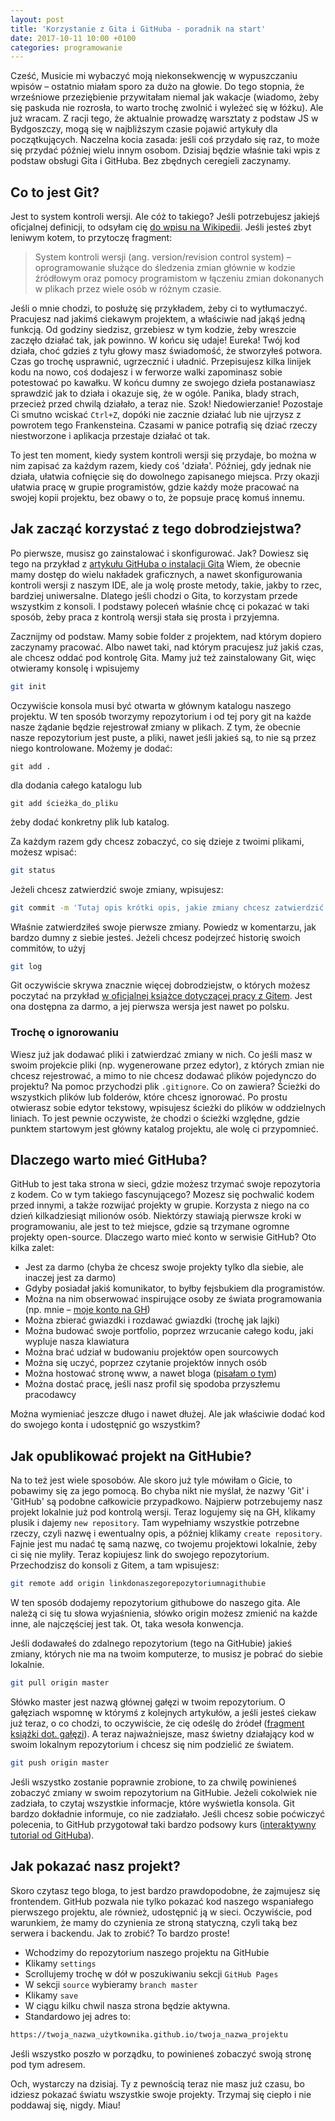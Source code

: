 ```yaml
---
layout: post
title: 'Korzystanie z Gita i GitHuba - poradnik na start'
date: 2017-10-11 10:00 +0100
categories: programowanie
---
```


Cześć, Musicie mi wybaczyć moją niekonsekwencję w wypuszczaniu wpisów – ostatnio miałam sporo za dużo na głowie. Do tego stopnia, że wrześniowe przeziębienie przywitałam niemal jak wakacje (wiadomo, żeby się paskuda nie rozrosła, to warto trochę zwolnić i wyleżeć się w łóżku). Ale już wracam. Z racji tego, że aktualnie prowadzę warsztaty z podstaw JS w Bydgoszczy, mogą się w najbliższym czasie pojawić artykuły dla początkujących. Naczelna kocia zasada: jeśli coś przydało się raz, to może się przydać później wielu innym osobom. Dzisiaj będzie właśnie taki wpis z podstaw obsługi Gita i GitHuba. Bez zbędnych ceregieli zaczynamy.

## Co to jest Git?

Jest to system kontroli wersji. Ale cóż to takiego? Jeśli potrzebujesz jakiejś oficjalnej definicji, to odsyłam cię [do wpisu na Wikipedii](https://pl.wikipedia.org/wiki/System_kontroli_wersji). Jeśli jesteś zbyt leniwym kotem, to przytoczę fragment:

> System kontroli wersji (ang. version/revision control system) – oprogramowanie służące do śledzenia zmian głównie w kodzie źródłowym oraz pomocy programistom w łączeniu zmian dokonanych w plikach przez wiele osób w różnym czasie.

Jeśli o mnie chodzi, to posłużę się przykładem, żeby ci to wytłumaczyć. Pracujesz nad jakimś ciekawym projektem, a właściwie nad jakąś jedną funkcją. Od godziny siedzisz, grzebiesz w tym kodzie, żeby wreszcie zaczęło działać tak, jak powinno. W końcu się udaje! Eureka! Twój kod działa, choć gdzieś z tyłu głowy masz świadomość, że stworzyłeś potwora. Czas go trochę usprawnić, ugrzecznić i uładnić. Przepisujesz kilka linijek kodu na nowo, coś dodajesz i w ferworze walki zapominasz sobie potestować po kawałku. W końcu dumny ze swojego dzieła postanawiasz sprawdzić jak to działa i okazuje się, że w ogóle. Panika, blady strach, przecież przed chwilą działało, a teraz nie. Szok! Niedowierzanie! Pozostaje Ci smutno wciskać `Ctrl+Z`, dopóki nie zacznie działać lub nie ujrzysz z powrotem tego Frankensteina.  Czasami w panice potrafią się dziać rzeczy niestworzone i aplikacja przestaje działać ot tak. 

To jest ten moment, kiedy system kontroli wersji się przydaje, bo można w nim zapisać za każdym razem, kiedy coś 'działa'. Później, gdy jednak nie działa, ułatwia cofnięcie się do dowolnego zapisanego miejsca.  Przy okazji ułatwia pracę w grupie programistów, gdzie każdy może pracować na swojej kopii projektu, bez obawy o to, że popsuje pracę komuś innemu. 

## Jak zacząć korzystać z tego dobrodziejstwa?

Po pierwsze, musisz go zainstalować i skonfigurować. Jak? Dowiesz się tego na przykład z [artykułu GitHuba o instalacji Gita](https://help.github.com/articles/set-up-git/) Wiem, że obecnie mamy dostęp do wielu nakładek graficznych, a nawet skonfigurowania kontroli wersji z naszym IDE, ale ja wolę proste metody, takie, jakby to rzec, bardziej uniwersalne. Dlatego jeśli chodzi o Gita, to korzystam przede wszystkim z konsoli. I podstawy poleceń właśnie chcę ci pokazać w taki sposób, żeby praca z kontrolą wersji stała się prosta i przyjemna. 

Zacznijmy od podstaw. Mamy sobie folder z projektem, nad którym dopiero zaczynamy pracować. Albo nawet taki, nad którym pracujesz już jakiś czas, ale chcesz oddać pod kontrolę Gita. Mamy już też zainstalowany Git, więc otwieramy konsolę i wpisujemy

```sh
git init
```

Oczywiście konsola musi być otwarta w głównym katalogu naszego projektu. W ten sposób tworzymy repozytorium i od tej pory git na każde nasze żądanie będzie rejestrował zmiany w plikach. Z tym, że obecnie nasze repozytorium jest puste, a pliki, nawet jeśli jakieś są, to nie są przez niego kontrolowane. Możemy je dodać:

```shell
git add .
```

dla dodania całego katalogu lub

```shell
git add ścieżka_do_pliku
```

żeby dodać konkretny plik lub katalog.

Za każdym razem gdy chcesz zobaczyć, co się dzieje z twoimi plikami, możesz wpisać:

```sh
git status
```

Jeżeli chcesz zatwierdzić swoje zmiany, wpisujesz:

```sh
git commit -m 'Tutaj opis krótki opis, jakie zmiany chcesz zatwierdzić'
```

Właśnie zatwierdziłeś swoje pierwsze zmiany. Powiedz w komentarzu, jak bardzo dumny z siebie jesteś. Jeżeli chcesz podejrzeć historię swoich commitów, to użyj 

```sh
git log
```

Git oczywiście skrywa znacznie więcej dobrodziejstw, o których możesz poczytać na przykład [w oficjalnej książce dotyczącej pracy z Gitem](https://git-scm.com/book/en/v2). Jest ona dostępna za darmo, a jej pierwsza wersja jest nawet po polsku.

### Trochę o ignorowaniu

Wiesz już jak dodawać pliki i zatwierdzać zmiany w nich. Co jeśli masz w swoim projekcie pliki (np. wygenerowane przez edytor), z których zmian nie chcesz rejestrować, a mimo to nie chcesz dodawać plików pojedynczo do projektu? Na pomoc przychodzi plik `.gitignore`. Co on zawiera? Ścieżki do wszystkich plików lub folderów, które chcesz ignorować. Po prostu otwierasz sobie edytor tekstowy, wpisujesz ścieżki do plików w oddzielnych liniach. To jest pewnie oczywiste, że chodzi o ścieżki względne, gdzie punktem startowym jest główny katalog projektu, ale wolę ci przypomnieć.

## Dlaczego warto mieć GitHuba?

GitHub to jest taka strona w sieci, gdzie możesz trzymać swoje repozytoria z kodem. Co w tym takiego fascynującego? Mozesz się pochwalić kodem przed innymi, a także rozwijać projekty w grupie. Korzysta z niego na co dzień kilkadziesiąt milionów osób. Niektórzy stawiają pierwsze kroki w programowaniu, ale jest to też miejsce, gdzie są trzymane ogromne projekty open-source. Dlaczego warto mieć konto w serwisie GitHub? Oto kilka zalet:

* Jest za darmo (chyba że chcesz swoje projekty tylko dla siebie, ale inaczej jest za darmo)
* Gdyby posiadał jakiś komunikator, to byłby fejsbukiem dla programistów.
* Można na nim obserwować inspirujące osoby ze świata programowania (np. mnie – [moje konto na GH](https://github.com/korneliakobiela))
* Można zbierać gwiazdki i rozdawać gwiazdki (trochę jak lajki)
* Można budować swoje portfolio, poprzez wrzucanie całego kodu, jaki wypluje nasza klawiatura
* Można brać udział w budowaniu projektów open sourcowych
* Można się uczyć, poprzez czytanie projektów innych osób
* Można hostować stronę www, a nawet bloga ([pisałam o tym](http://kot-zrodlowy.pl/programowanie/2017/06/14/github-pages-wady-i-zalety.html))
* Można dostać pracę, jeśli nasz profil się spodoba przyszłemu pracodawcy

Można wymieniać jeszcze długo i nawet dłużej. Ale jak właściwie dodać kod do swojego konta i udostępnić go wszystkim?

## Jak opublikować projekt na GitHubie?

Na to też jest wiele sposobów. Ale skoro już tyle mówiłam o Gicie, to pobawimy się za jego pomocą. Bo chyba nikt nie myślał, że nazwy 'Git' i 'GitHub' są podobne całkowicie przypadkowo. Najpierw potrzebujemy nasz projekt lokalnie już pod kontrolą wersji. Teraz logujemy się na GH, klikamy plusik i dajemy `new repository`. Tam wypełniamy wszystkie potrzebne rzeczy, czyli nazwę i ewentualny opis, a później klikamy `create repository`.  Fajnie jest mu nadać tę samą nazwę, co twojemu projektowi lokalnie, żeby ci się nie myliły. Teraz kopiujesz link do swojego repozytorium. Przechodzisz do konsoli z Gitem, a tam wpisujesz:

```sh
git remote add origin linkdonaszegorepozytoriumnagithubie
```

W ten sposób dodajemy repozytorium githubowe do naszego gita. Ale należą ci się tu słowa wyjaśnienia, słówko origin możesz zmienić na każde inne, ale najczęściej jest tak. Ot, taka wesoła konwencja. 

Jeśli dodawałeś do zdalnego repozytorium (tego na GitHubie) jakieś zmiany, których nie ma na twoim komputerze, to musisz je pobrać do siebie lokalnie. 

```sh
git pull origin master
```

Słówko master jest nazwą głównej gałęzi w twoim repozytorium. O gałęziach wspomnę w którymś z kolejnych artykułów, a jeśli jesteś ciekaw już teraz, o co chodzi, to oczywiście, że cię odeślę do źródeł ([fragment książki dot. gałęzi](https://git-scm.com/book/en/v2/Git-Branching-Branches-in-a-Nutshell)). A teraz najważniejsze, masz świetny działający kod w swoim lokalnym repozytorium i chcesz się nim podzielić ze światem. 

```sh
git push origin master
```

Jeśli wszystko zostanie poprawnie zrobione, to za chwilę powinieneś zobaczyć zmiany w swoim repozytorium na GitHubie. Jeżeli cokolwiek nie zadziała, to czytaj wszystkie informacje, które wyświetla konsola. Git bardzo dokładnie informuje, co nie zadziałało. Jeśli chcesz sobie poćwiczyć polecenia, to GitHub przygotował taki bardzo podsowy kurs ([interaktywny tutorial od GitHuba](https://try.github.io/levels/1/challenges/1)). 

## Jak pokazać nasz projekt?

Skoro czytasz tego bloga, to jest bardzo prawdopodobne, że zajmujesz się frontendem. GitHub pozwala nie tylko pokazać kod naszego wspaniałego pierwszego projektu, ale również, udostępnić ją w sieci. Oczywiście, pod warunkiem, że mamy do czynienia ze stroną statyczną, czyli taką bez serwera i backendu. Jak to zrobić? To bardzo proste! 

* Wchodzimy do repozytorium naszego projektu na GitHubie
* Klikamy `settings `
* Scrollujemy trochę w dół w poszukiwaniu sekcji `GitHub Pages`
* W sekcji `source` wybieramy `branch master`
* Klikamy `save`
* W ciągu kilku chwil nasza strona będzie aktywna. 
* Standardowo jej adres to:

```sh
https://twoja_nazwa_użytkownika.github.io/twoja_nazwa_projektu
```

Jeśli wszystko poszło w porządku, to powinieneś zobaczyć swoją stronę pod tym adresem.

Och, wystarczy na dzisiaj. Ty z pewnością teraz nie masz już czasu, bo idziesz pokazać światu wszystkie swoje projekty. Trzymaj się ciepło i nie poddawaj się, nigdy. Miau!

